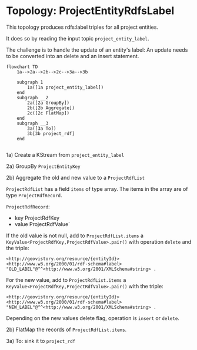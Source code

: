 # Topology: ProjectEntityRdfsLabel

This topology produces rdfs:label triples for all project entities.

It does so by reading the input topic `project_entity_label`.

The challenge is to handle the update of an entity's label:
An update needs to be converted into an delete and an insert statement.

```mermaid
flowchart TD
    1a-->2a-->2b-->2c-->3a-->3b
    
    subgraph 1
        1a([1a project_entity_label])
    end
    subgraph __2
        2a([2a GroupBy])
        2b([2b Aggregate])
        2c([2c FlatMap])
    end          
    subgraph __3
        3a([3a To])
        3b[3b project_rdf]
    end
    
```

1a) Create a KStream from `project_entity_label`

2a) GroupBy `ProjectEntityKey`

2b) Aggregate the old and new value to a `ProjectRdfList`

`ProjectRdfList` has a field `items` of type array. The items in the array are of type `ProjectRdfRecord`.

`ProjectRdfRecord`:
- key ProjectRdfKey
- value ProjectRdfValue`

If the old value is not null, add to `ProjectRdfList.items` a `KeyValue<ProjectRdfKey,ProjectRdfValue>.pair()` with
operation `delete` and the triple:

```turtle
<http://geovistory.org/resource/{entityId}> <http://www.w3.org/2000/01/rdf-schema#label> "OLD_LABEL"@^^<http://www.w3.org/2001/XMLSchema#string> .
```

For the new value, add to `ProjectRdfList.items` a `KeyValue<ProjectRdfKey,ProjectRdfValue>.pair()` with
the triple:

```turtle
<http://geovistory.org/resource/{entityId}> <http://www.w3.org/2000/01/rdf-schema#label> "NEW_LABEL"@^^<http://www.w3.org/2001/XMLSchema#string> .
```

Depending on the new values delete flag, operation is `insert` or `delete`.

2b) FlatMap the records of `ProjectRdfList.items`.


3a) To: sink it to `project_rdf`

